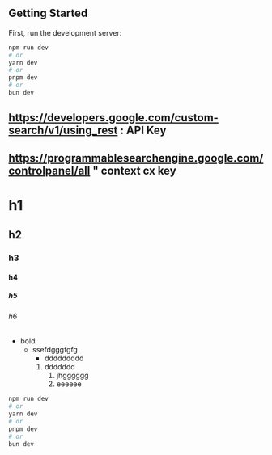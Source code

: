## Getting Started

First, run the development server:

```bash
npm run dev
# or
yarn dev
# or
pnpm dev
# or
bun dev
```

## https://developers.google.com/custom-search/v1/using_rest : API Key

## https://programmablesearchengine.google.com/controlpanel/all " context cx key

# h1

## h2

### h3

#### h4

##### h5

###### h6

- bold
  - ssefdgggfgfg
    - ddddddddd
    1. ddddddd
       1. jhgggggg
       2. eeeeee

```Bash
npm run dev
# or
yarn dev
# or
pnpm dev
# or
bun dev
```

[](.\public\google_lens_icon.png)
